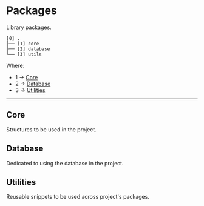 # Packages

Library packages.

```text
[0] .
├── [1] core
├── [2] database
└── [3] utils
```

Where:

-   1 -> [Core](#core)
-   2 -> [Database](#database)
-   3 -> [Utilities](#utilities)

---

## Core

Structures to be used in the project.

## Database

Dedicated to using the database in the project.

## Utilities

Reusable snippets to be used across project's packages.
